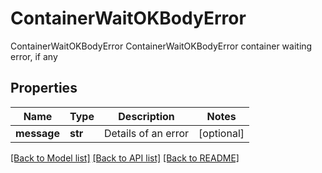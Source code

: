# ContainerWaitOKBodyError

ContainerWaitOKBodyError ContainerWaitOKBodyError container waiting error, if any
## Properties
Name | Type | Description | Notes
------------ | ------------- | ------------- | -------------
**message** | **str** | Details of an error | [optional] 

[[Back to Model list]](../README.md#documentation-for-models) [[Back to API list]](../README.md#documentation-for-api-endpoints) [[Back to README]](../README.md)


